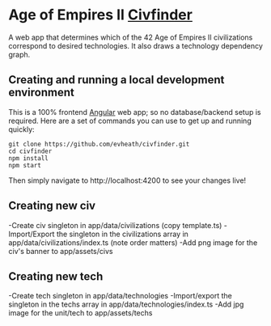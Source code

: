 # Age of Empires II [Civfinder](https://civfinder.web.app/)

A web app that determines which of the 42 Age of Empires II civilizations correspond to desired technologies. It also draws a technology dependency graph.

## Creating and running a local development environment

This is a 100% frontend [Angular](https://angular.io/) web app; so no database/backend setup is required. Here are a set of commands you can use to get up and running quickly:

```
git clone https://github.com/evheath/civfinder.git
cd civfinder
npm install
npm start
```

Then simply navigate to http://localhost:4200 to see your changes live!


## Creating new civ

-Create civ singleton in app/data/civilizations (copy template.ts)
-Import/Export the singleton in the civilizations array in app/data/civilizations/index.ts (note order matters)
-Add png image for the civ's banner to app/assets/civs

## Creating new tech

-Create tech singleton in app/data/technologies
-Import/export the singleton in the techs array in app/data/technologies/index.ts
-Add jpg image for the unit/tech to app/assets/techs